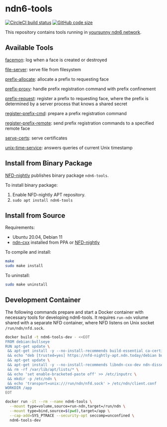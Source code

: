 # ndn6-tools

[![CircleCI build status](https://img.shields.io/circleci/build/github/yoursunny/ndn6-tools)](https://app.circleci.com/pipelines/github/yoursunny/ndn6-tools) [![GitHub code size](https://img.shields.io/github/languages/code-size/yoursunny/ndn6-tools?style=flat)](https://github.com/yoursunny/ndn6-tools)

This repository contains tools running in [yoursunny ndn6 network](https://yoursunny.com/p/ndn6/).

## Available Tools

[facemon](facemon.md): log when a face is created or destroyed

[file-server](file-server.md): serve file from filesystem

[prefix-allocate](prefix-allocate.md): allocate a prefix to requesting face

[prefix-proxy](prefix-proxy.md): handle prefix registration command with prefix confinement

[prefix-request](prefix-request.md): register a prefix to requesting face, where the prefix is determined by a server process that knows a shared secret

[register-prefix-cmd](register-prefix-cmd.md): prepare a prefix registration command

[register-prefix-remote](register-prefix-remote.md): send prefix registration commands to a specified remote face

[serve-certs](serve-certs.md): serve certificates

[unix-time-service](unix-time-service.md): answers queries of current Unix timestamp

## Install from Binary Package

[NFD-nightly](https://nfd-nightly.ndn.today/) publishes binary package `ndn6-tools`.

To install binary package:

1. Enable NFD-nightly APT repository.
2. `sudo apt install ndn6-tools`

## Install from Source

Requirements:

* Ubuntu 20.04, Debian 11
* [ndn-cxx](https://named-data.net/doc/ndn-cxx/) installed from PPA or [NFD-nightly](https://nfd-nightly.ndn.today/)

To compile and install:

```bash
make
sudo make install
```

To uninstall:

```bash
sudo make uninstall
```

## Development Container

The following commands prepare and start a Docker container with necessary tools for developing ndn6-tools.
It requires `run-ndn` volume shared with a separate NFD container, where NFD listens on Unix socket `/run/ndn/nfd.sock`.

```bash
docker build -t ndn6-tools-dev - <<EOT
FROM debian:bullseye
RUN apt-get update \
 && apt-get install -y --no-install-recommends build-essential ca-certificates clang-format-11 gdb git \
 && echo "deb [trusted=yes] https://nfd-nightly-apt.ndn.today/debian bullseye main" > /etc/apt/sources.list.d/nfd-nightly.list \
 && apt-get update \
 && apt-get install -y --no-install-recommends libndn-cxx-dev ndn-dissect ndnchunks ndnpeek \
 && rm -rf /var/lib/apt/lists/* \
 && echo 'set enable-bracketed-paste off' >> /etc/inputrc \
 && mkdir -p /etc/ndn \
 && echo 'transport=unix:///run/ndn/nfd.sock' > /etc/ndn/client.conf
WORKDIR /app
EOT

docker run -it --rm --name ndn6-tools \
  --mount type=volume,source=run-ndn,target=/run/ndn \
  --mount type=bind,source=$(pwd),target=/app \
  --cap-add=SYS_PTRACE --security-opt seccomp=unconfined \
  ndn6-tools-dev
```
